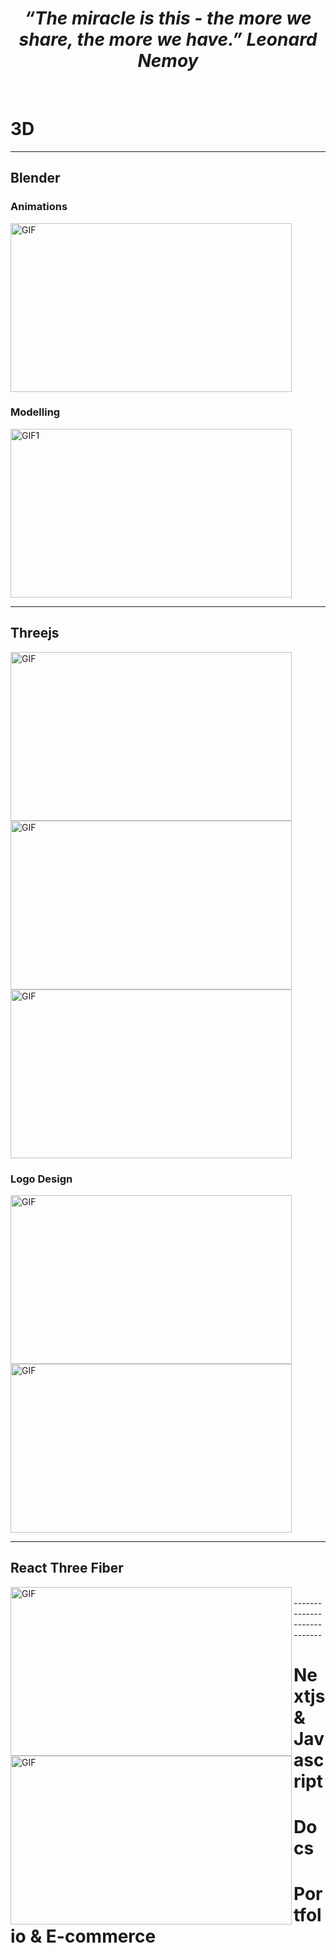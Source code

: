 <h1 align="center"><em>“The miracle is this - the more we share, the more we have.” Leonard Nemoy</em></h1>
<br/>


# 3D
---------
## Blender
 
### Animations     
<img height="270px" width="450px" alt="GIF" src="https://github.com/clickonrefresh/clickonrefresh/blob/main/.assets/3FKSlzcOv3.gif" />

### Modelling
<img height="270px" width="450px" alt="GIF1" src="https://github.com/clickonrefresh/clickonrefresh/blob/main/.assets/snek.gif" />

---------------------------
## Threejs

<img height="270px" width="450px" alt="GIF" src="https://github.com/clickonrefresh/clickonrefresh/blob/main/.assets/c3d.gif?raw=true" />

<img height="270px" width="450px" alt="GIF" src="https://github.com/clickonrefresh/clickonrefresh/blob/main/.assets/notnormal.gif?raw=true" />

<img height="270px" width="450px" alt="GIF" src="https://github.com/clickonrefresh/clickonrefresh/blob/main/.assets/hauntedmurex.gif?raw=true" />
<br />

### Logo Design
<img height="270px" width="450px" alt="GIF" src="https://github.com/clickonrefresh/clickonrefresh/blob/main/.assets/phylologo.gif?raw=true" />

<img height="270px" width="450px" alt="GIF" src="https://github.com/clickonrefresh/clickonrefresh/blob/main/.assets/cliqonrefraich.gif?raw=true" />

----------------------------

## React Three Fiber

<img align="left" height="270px" width="450px" alt="GIF" src="https://github.com/clickonrefresh/clickonrefresh/blob/main/.assets/r3f.gif?raw=true" />

<img align="left" height="270px" width="450px" alt="GIF" src="https://github.com/clickonrefresh/clickonrefresh/blob/main/.assets/dynophylo.gif?raw=true" />

<br />
----------------------------

# Nextjs & Javascript

# Docs

# Portfolio & E-commerce
